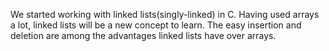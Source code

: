 We started working with linked lists(singly-linked) in C. Having used arrays a lot, linked lists will be a new concept to learn. The easy insertion and deletion are among the advantages linked lists have over arrays.
